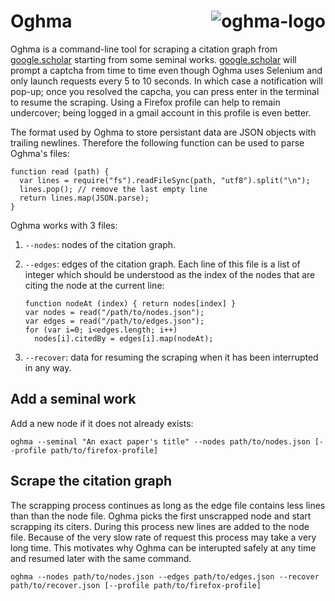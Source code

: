 # Oghma <img src="readme/oghma.png" align="right" alt="oghma-logo" title="Oghma"/>

Oghma is a command-line tool for scraping a citation graph from [google.scholar](https://scholar.google.com/) starting from some seminal works.
[google.scholar](https://scholar.google.com/) will prompt a captcha from time to time even though Oghma uses Selenium and only launch requests every 5 to 10 seconds.
In which case a notification will pop-up; once you resolved the capcha, you can press enter in the terminal to resume the scraping.
Using a Firefox profile can help to remain undercover; being logged in a gmail account in this profile is even better.

The format used by Oghma to store persistant data are JSON objects with trailing newlines.
Therefore the following function can be used to parse Oghma's files:

```
function read (path) {
  var lines = require("fs").readFileSync(path, "utf8").split("\n");
  lines.pop(); // remove the last empty line
  return lines.map(JSON.parse);
}
```

Oghma works with 3 files:
  1. `--nodes`: nodes of the citation graph.
  2. `--edges`: edges of the citation graph.
     Each line of this file is a list of integer which should be understood as the index of the nodes that are citing the node at the current line:

     ```
     function nodeAt (index) { return nodes[index] }
     var nodes = read("/path/to/nodes.json");
     var edges = read("/path/to/edges.json");
     for (var i=0; i<edges.length; i++)
       nodes[i].citedBy = edges[i].map(nodeAt);
     ```

  3. `--recover`: data for resuming the scraping when it has been interrupted in any way.

## Add a seminal work

Add a new node if it does not already exists:

```
oghma --seminal "An exact paper's title" --nodes path/to/nodes.json [--profile path/to/firefox-profile]
```

## Scrape the citation graph

The scrapping process continues as long as the edge file contains less lines than than the node file.
Oghma picks the first unscrapped node and start scrapping its citers.
During this process new lines are added to the node file.
Because of the very slow rate of request this process may take a very long time.
This motivates why Oghma can be interupted safely at any time and resumed later with the same command.

```
oghma --nodes path/to/nodes.json --edges path/to/edges.json --recover path/to/recover.json [--profile path/to/firefox-profile]
```
